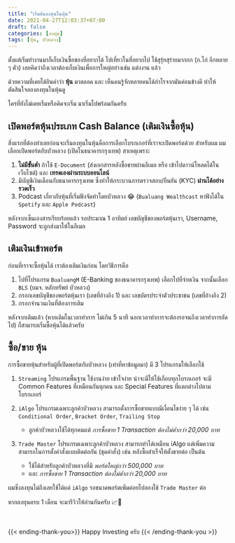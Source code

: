 ```yaml
---
title: "เริ่มต้นลงทุนในหุ้น"
date: 2021-04-27T12:03:37+07:00
draft: false
categories: [ลงทุน]
tags: [หุ้น, บัวหลวง]
---
```


ตั้งแต่เริ่มทำงานมาก็เก็บเงินซื้อของที่อยากได้ ไปเที่ยวในที่อยากไป ใช้สุรุ่ยสุร่ายมากกก (ก.ไก่ อีกหลาย ๆ ตัว) เลยคิดว่าถึงเวลาต้องเก็บเงินเพื่อการใหญ่อย่างเช่น แต่งงาน แล้ว

ด้วยความที่เคยได้ยินคำว่า __หุ้น__ มาตลอด และ เห็นคนรู้จักหลายคนได้กำไรจากมันค่อนข้างดี ทำให้ตัดสินใจลองลงทุนในหุ้นดู

ใครที่ยังไม่เคยเริ่มหรือคิดจะเริ่ม มาเริ่มไปพร้อมกันครับ <!--more-->

## เปิดพอร์ตหุ้นประเภท Cash Balance (เติมเงินซื้อหุ้น)

สิ่งแรกที่ต้องทำเลยก่อนจะเริ่มลงทุนในหุ้นคือการเลือกโบรกเกอร์ที่เราจะเปิดพอร์ตด้วย สำหรับผม ผมเลือกเปิดพอร์ตกับบัวหลวง (เปิดในธนาคารกรุงเทพ) สาเหตุเพราะ

1. __ไม่มีขั้นต่ำ__ ถ้าใช้ `E-Document` (ส่งเอกสารหลังซื้อขายผ่านอีเมล หรือ เข้าไปดาวน์โหลดได้ในเว็บไซต์) และ **เทรดเองผ่านระบบออนไลน์**
2. มีบัญชีเงินเดือนกับธนาคารกรุงเทพ ซึ่งทำให้กระบวนการตรวจสอบ/ยืนยัน (KYC) **ผ่านได้อย่างรวดเร็ว**
3. Podcast เกี่ยวกับหุ้นที่เริ่มฟังจัดทำโดยบัวหลวง 😂 (`Bualuang Wealthcast` หาฟังได้ใน `Spotify` และ `Apple Podcast`)

หลังจากเซ็นเองสารเรียบร้อยแล้ว รอประมาณ 1 อาทิตย์ เลขบัญชีของพอร์ตหุ้นเรา, Username, Password จะถูกส่งมาให้ในอีเมล

## เติมเงินเข้าพอร์ต

ก่อนที่เราจะซื้อหุ้นได้ เราต้องเติมเงินก่อน โดยวิธีการคือ

1. ไปที่โปรแกรม `BualuangM` (E-Banking ของธนาคารกรุงเทพ) เลือกไปที่จ่ายเงิน จากนั้นเลือก `BLS` (บมจ. หลักทรัพย์ บัวหลวง)
2. กรอกเลขบัญชีของพอร์ตหุ้นเรา (เลขที่อ้างอิง 1) และ เลขบัตรประจำตัวประชาชน (เลขที่อ้างอิง 2)
3. กรอกจำนวนเงินที่ต้องการเติม

หลังจากเติมแล้ว (หากเติมในเวลาทำการ ไม่เกิน 5 นาที นอกเวลาทำการจะต้องรอจนถึงเวลาทำการถัดไป) ก็สามารถเริ่มซื้อหุ้นได้แล้วครับ

## ซื้อ/ขาย หุ้น

การซื้อขายหุ้นสำหรับผู้ที่เปิดพอร์ตกับบัวหลวง (เท่าที่หาข้อมูลมา) มี 3 โปรแกรมให้เลือกใช้

1. `Streaming` โปรแกรมพื้นฐาน ใช้งานง่าย เข้าใจง่าย น่าจะมีให้ใช้เกือบทุกโบรกเกอร์ จะมี Common Features ที่เหมือนกันทุกคน และ Special Features ที่แตกต่างไปตามโบรกเกอร์

2. `iAlgo` โปรแกรมเฉพาะลูกค้าบัวหลวง สามารถตั้งการซื้อขายแบบมีเงื่อนไขง่าย ๆ ได้ เช่น `Conditional Order`, `Bracket Order`, `Trailing Stop`
    * ลูกค้าบัวหลวงใช้ได้ทุกคนแต่ _การซื้อขาย 1 Transaction ต้องไม่ต่ำกว่า 20,000 บาท_

3. `Trade Master` โปรแกรมเฉพาะลูกค้าบัวหลวง สามารถทำได้เหมือน iAlgo แต่เพิ่มความสามารถในการตั้งคำสั่งแบบติดต่อกัน (ชุดคำสั่ง) เช่น หลังซื้อสำเร็จให้ตั้งขายต่อ เป็นต้น
    * ใช้ได้สำหรับลูกค้าบัวหลวงที่มี _พอร์ตใหญ่กว่า 500,000 บาท_
    * และ _การซื้อขาย 1 Transaction ต้องไม่ต่ำกว่า 20,000 บาท_

ผมซึ่งลงทุนไม่ถึงเลยใช้ได้แค่ `iAlgo` รอขนาดพอร์ตเพิ่มค่อยไปลองใช้ `Trade Master` ต่อ

หากลงทุนครบ 1 เดือน จะมารีวิวให้อ่านกันครับ 📈💸

&nbsp;

{{< ending-thank-you>}}
Happy Investing ครับ
{{< /ending-thank-you >}}
